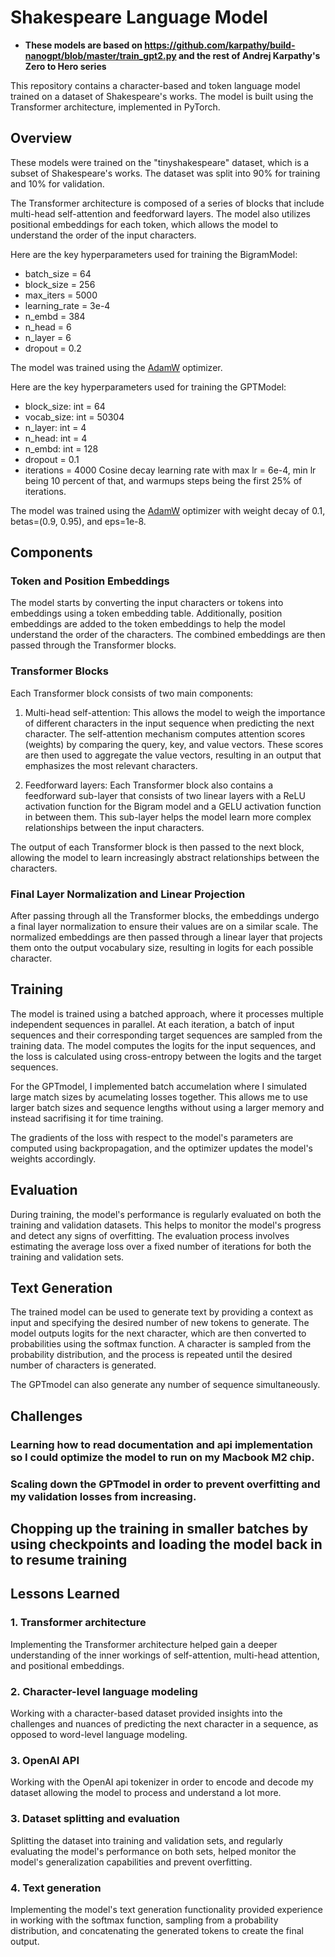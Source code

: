 # Shakespeare Language Model
- **These models are based on https://github.com/karpathy/build-nanogpt/blob/master/train_gpt2.py and the rest of Andrej Karpathy's Zero to Hero series**

This repository contains a character-based and token language model trained on a dataset of Shakespeare's works. The model is built using the Transformer architecture, implemented in PyTorch.

## Overview

These models were trained on the "tinyshakespeare" dataset, which is a subset of Shakespeare's works. The dataset was split into 90% for training and 10% for validation.

The Transformer architecture is composed of a series of blocks that include multi-head self-attention and feedforward layers. The model also utilizes positional embeddings for each token, which allows the model to understand the order of the input characters.

Here are the key hyperparameters used for training the BigramModel:

 - batch_size = 64
 - block_size = 256
 - max_iters = 5000
 - learning_rate = 3e-4
 - n_embd = 384
 - n_head = 6
 - n_layer = 6
 - dropout = 0.2

The model was trained using the [AdamW](https://pytorch.org/docs/stable/generated/torch.optim.AdamW.html)
 optimizer.

Here are the key hyperparameters used for training the GPTModel:

 - block_size: int = 64 
 - vocab_size: int = 50304 
 - n_layer: int = 4 
 - n_head: int = 4 
 - n_embd: int = 128 
 - dropout = 0.1
 - iterations = 4000
Cosine decay learning rate with max lr = 6e-4, min lr being 10 percent of that, and warmups steps being the first 25% of iterations.

The model was trained using the [AdamW](https://pytorch.org/docs/stable/generated/torch.optim.AdamW.html)
 optimizer with weight decay of 0.1, betas=(0.9, 0.95),  and eps=1e-8.

## Components

### Token and Position Embeddings
The model starts by converting the input characters or tokens into embeddings using a token embedding table. Additionally, position embeddings are added to the token embeddings to help the model understand the order of the characters. The combined embeddings are then passed through the Transformer blocks.

### Transformer Blocks
Each Transformer block consists of two main components:

1. Multi-head self-attention: This allows the model to weigh the importance of different characters in the input sequence when predicting the next character. The self-attention mechanism computes attention scores (weights) by comparing the query, key, and value vectors. These scores are then used to aggregate the value vectors, resulting in an output that emphasizes the most relevant characters.
  
2. Feedforward layers: Each Transformer block also contains a feedforward sub-layer that consists of two linear layers with a ReLU activation function for the Bigram model and a GELU activation function in between them. This sub-layer helps the model learn more complex relationships between the input characters.
  
The output of each Transformer block is then passed to the next block, allowing the model to learn increasingly abstract relationships between the characters.

### Final Layer Normalization and Linear Projection
After passing through all the Transformer blocks, the embeddings undergo a final layer normalization to ensure their values are on a similar scale. The normalized embeddings are then passed through a linear layer that projects them onto the output vocabulary size, resulting in logits for each possible character.

## Training
The model is trained using a batched approach, where it processes multiple independent sequences in parallel. At each iteration, a batch of input sequences and their corresponding target sequences are sampled from the training data. The model computes the logits for the input sequences, and the loss is calculated using cross-entropy between the logits and the target sequences.

For the GPTmodel, I implemented batch accumelation where I simulated large match sizes by acumelating losses together. This allows me to use larger batch sizes and sequence lengths without using a larger memory and instead sacrifising it for time training.

The gradients of the loss with respect to the model's parameters are computed using backpropagation, and the optimizer updates the model's weights accordingly.

## Evaluation
During training, the model's performance is regularly evaluated on both the training and validation datasets. This helps to monitor the model's progress and detect any signs of overfitting. The evaluation process involves estimating the average loss over a fixed number of iterations for both the training and validation sets.

## Text Generation
The trained model can be used to generate text by providing a context as input and specifying the desired number of new tokens to generate. The model outputs logits for the next character, which are then converted to probabilities using the softmax function. A character is sampled from the probability distribution, and the process is repeated until the desired number of characters is generated.

The GPTmodel can also generate any number of sequence simultaneously.

## Challenges
### Learning how to read documentation and api implementation so I could optimize the model to run on my Macbook M2 chip.

### Scaling down the GPTmodel in order to prevent overfitting and my validation losses from increasing.

## Chopping up the training in smaller batches by using checkpoints and loading the model back in to resume training

## Lessons Learned
  
### 1. Transformer architecture
Implementing the Transformer architecture helped gain a deeper understanding of the inner workings of self-attention, multi-head attention, and positional embeddings.

  
### 2. Character-level language modeling
 Working with a character-based dataset provided insights into the challenges and nuances of predicting the next character in a sequence, as opposed to word-level language modeling.

 ### 3. OpenAI API
 Working with the OpenAI api tokenizer in order to encode and decode my dataset allowing the model to process and understand a lot more.
 
### 3. Dataset splitting and evaluation
 Splitting the dataset into training and validation sets, and regularly evaluating the model's performance on both sets, helped monitor the model's generalization capabilities and prevent overfitting.

  
### 4. Text generation
Implementing the model's text generation functionality provided experience in working with the softmax function, sampling from a probability distribution, and concatenating the generated tokens to create the final output.
